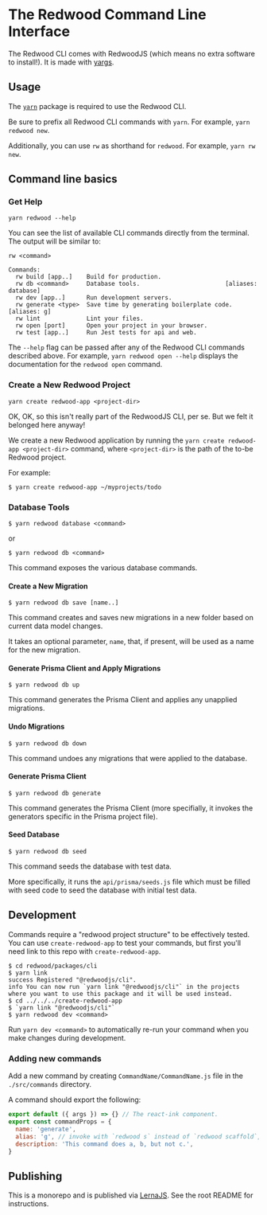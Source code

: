 # The Redwood Command Line Interface

The Redwood CLI comes with RedwoodJS (which means no extra software to install!). It is made with [yargs](https://yargs.js.org/).

## Usage

The [`yarn`](https://classic.yarnpkg.com/en/docs/install) package is required to use the Redwood CLI.

Be sure to prefix all Redwood CLI commands with `yarn`. For example, `yarn redwood new`.

Additionally, you can use `rw` as shorthand for `redwood`. For example, `yarn rw new`.

## Command line basics

### Get Help

```terminal
yarn redwood --help
```

You can see the list of available CLI commands directly from the terminal. The output will be similar to:

```terminal
rw <command>

Commands:
  rw build [app..]    Build for production.
  rw db <command>     Database tools.                        [aliases: database]
  rw dev [app..]      Run development servers.
  rw generate <type>  Save time by generating boilerplate code.     [aliases: g]
  rw lint             Lint your files.
  rw open [port]      Open your project in your browser.
  rw test [app..]     Run Jest tests for api and web.
```

The `--help` flag can be passed after any of the Redwood CLI commands described above. For example, `yarn redwood open --help` displays the documentation for the `redwood open` command.

### Create a New Redwood Project

```terminal
yarn create redwood-app <project-dir>
```

OK, OK, so this isn't really part of the RedwoodJS CLI, per se. But we felt it belonged here anyway!

We create a new Redwood application by running the `yarn create redwood-app <project-dir>` command, where `<project-dir>` is the path of the to-be Redwood project.

For example:

```terminal
$ yarn create redwood-app ~/myprojects/todo
```

### Database Tools

```terminal
$ yarn redwood database <command>
```

or

```terminal
$ yarn redwood db <command>
```

This command exposes the various database commands.

#### Create a New Migration

```terminal
$ yarn redwood db save [name..]
```

This command creates and saves new migrations in a new folder based on current data model changes.

It takes an optional parameter, `name`, that, if present, will be used as a name for the new migration.

#### Generate Prisma Client and Apply Migrations

```terminal
$ yarn redwood db up
```

This command generates the Prisma Client and applies any unapplied migrations.

#### Undo Migrations

```terminal
$ yarn redwood db down
```

This command undoes any migrations that were applied to the database.

#### Generate Prisma Client

```terminal
$ yarn redwood db generate
```

This command generates the Prisma Client (more specifially, it invokes the generators specific in the Prisma project file).

#### Seed Database

```terminal
$ yarn redwood db seed
```

This command seeds the database with test data.

More specifically, it runs the `api/prisma/seeds.js` file which must be filled with seed code to seed the database with initial test data.

## Development

Commands require a "redwood project structure" to be effectively tested.
You can use `create-redwood-app` to test your commands, but first you'll need link
to this repo with `create-redwood-app`.

```terminal
$ cd redwood/packages/cli
$ yarn link
success Registered "@redwoodjs/cli".
info You can now run `yarn link "@redwoodjs/cli"` in the projects where you want to use this package and it will be used instead.
$ cd ../../../create-redwood-app
$ `yarn link "@redwoodjs/cli"`
$ yarn redwood dev <command>
```

Run `yarn dev <command>` to automatically re-run your command when you make changes
during development.

### Adding new commands

Add a new command by creating `CommandName/CommandName.js` file in the
`./src/commands` directory.

A command should export the following:

```js
export default ({ args }) => {} // The react-ink component.
export const commandProps = {
  name: 'generate',
  alias: 'g', // invoke with `redwood s` instead of `redwood scaffold`,
  description: 'This command does a, b, but not c.',
}
```

## Publishing

This is a monorepo and is published via [LernaJS](https://lerna.js.org/). See the root README for instructions.
